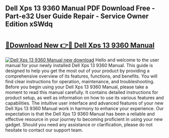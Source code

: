 ## Dell Xps 13 9360 Manual PDF Download Free - Part-e32 User Guide Repair - Service Owner Edition xSWdq

# <h2><a href="http://cf23670.oget.top/?id=Dell+Xps+13+9360+Manual">🔗Download New 👉🔴 Dell Xps 13 9360 Manual</a></h2>

[![Dell Xps 13 9360 Manual new download](https://i.imgur.com/5g1atiW.png)](http://cf23670.oget.top/?id=Dell+Xps+13+9360+Manual)
Hello and welcome to the user manual for your newly installed Dell Xps 13 9360 Manual. This guide is designed to help you get the most out of your product by providing a comprehensive overview of its features, functions, and benefits. You will find clear instructions for operation, maintenance, and troubleshooting. Before you begin using your Dell Xps 13 9360 Manual, please take a moment to read this manual carefully. It contains detailed instructions for product setup, as well as information on how to use its various features and capabilities. The intuitive user interface and advanced features of your new Dell Xps 13 9360 Manual work in harmony to enhance your experience. Our expectation is that the Dell Xps 13 9360 Manual has been a reliable and effective resource in your journey to becoming proficient in using your new gadget. Should you need any assistance or clarification, please do not hesitate to contact our support team.
